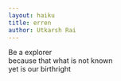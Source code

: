 ```yaml
---
layout: haiku
title: erren
author: Utkarsh Rai
---
```


Be a explorer<br>
because that what is not known<br>
yet is our birthright<br>